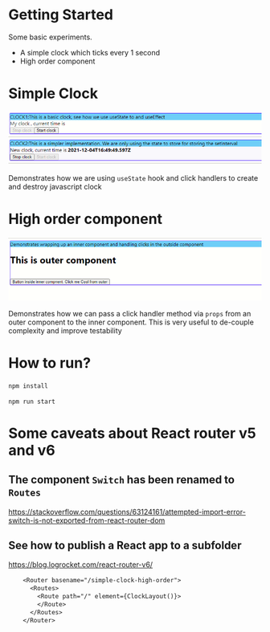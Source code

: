 # Getting Started
Some basic experiments. 
- A simple clock which ticks every 1 second
- High order component


# Simple Clock

![Simple clock!](images/simple_clock.png "Bootstrap experiments")

Demonstrates how we are using  `useState` hook and click handlers to create and destroy javascript clock


# High order component

![High order!](images/high_order.png "Bootstrap experiments")

Demonstrates how we can pass a click handler method via `props` from an outer component to the inner component. This is very useful to de-couple complexity and improve testability

# How to run?
```npm install```

```npm run start```


# Some caveats about React router v5 and v6
## The component `Switch` has been renamed to `Routes`
https://stackoverflow.com/questions/63124161/attempted-import-error-switch-is-not-exported-from-react-router-dom


## See how to publish a React app to a subfolder
https://blog.logrocket.com/react-router-v6/

```
    <Router basename="/simple-clock-high-order">
      <Routes>
        <Route path="/" element={ClockLayout()}>
        </Route>
      </Routes>
    </Router>
```

